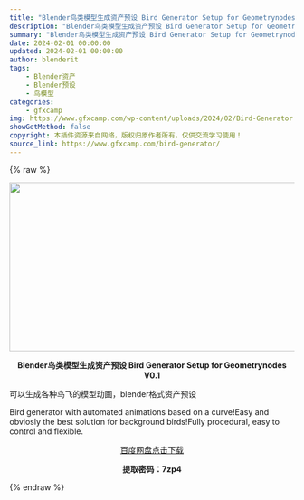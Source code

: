 ```yaml
---
title: "Blender鸟类模型生成资产预设 Bird Generator Setup for Geometrynodes V0.1"
description: "Blender鸟类模型生成资产预设 Bird Generator Setup for Geometrynodes V0.1 可以生成各种鸟飞的模型动画，blender格式资产预设 Bird gener..."
summary: "Blender鸟类模型生成资产预设 Bird Generator Setup for Geometrynodes V0.1 可以生成各种鸟飞的模型动画，blender格式资产预设 Bird gener..."
date: 2024-02-01 00:00:00
updated: 2024-02-01 00:00:00
author: blenderit
tags: 
    - Blender资产
    - Blender预设
    - 鸟模型
categories:
    - gfxcamp
img: https://www.gfxcamp.com/wp-content/uploads/2024/02/Bird-Generator.jpg
showGetMethod: false
copyright: 本插件资源来自网络，版权归原作者所有，仅供交流学习使用！
source_link: https://www.gfxcamp.com/bird-generator/
---
```


{% raw %}
<div><p><img decoding="async" class="aligncenter size-full wp-image-118321" src="https://www.gfxcamp.com/wp-content/uploads/2024/02/Bird-Generator.jpg" data-src="https://www.gfxcamp.com/wp-content/uploads/2024/02/Bird-Generator.jpg" alt="" width="640" height="299" data-srcset="https://www.gfxcamp.com/wp-content/uploads/2024/02/Bird-Generator.jpg 640w, https://www.gfxcamp.com/wp-content/uploads/2024/02/Bird-Generator-150x70.jpg 150w" data-sizes="(max-width: 640px) 100vw, 640px"></p><p style="text-align: center;"><strong>Blender鸟类模型生成资产预设 Bird Generator Setup for Geometrynodes V0.1</strong></p><p data-pm-slice="1 1 []">可以生成各种鸟飞的模型动画，blender格式资产预设</p><p data-pm-slice="1 1 []">Bird generator with automated animations based on a curve!Easy and obviosly the best solution for background birds!Fully procedural, easy to control and flexible.</p><p style="text-align: center;"><a class="maxbutton-3 maxbutton maxbutton-baidu" target="_blank" rel="noopener" href="https://pan.baidu.com/s/1NJuI2GWWuMjAxqzR3EC9DQ?pwd=7zp4"><span class="mb-text">百度网盘点击下载</span></a></p><p style="text-align: center;"><strong>提取密码：7zp4</strong></p></div>
<div style="display: none">gfxcamp</div>
{% endraw %}